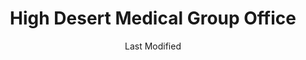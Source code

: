 ---
layout: location-page
date: Last Modified
description: "Local COVID-19 testing is available at High Desert Medical Group Office in Lancaster, California, USA."
permalink: "locations/california/lancaster/high-desert-medical-group-office/"
tags:
  - locations
  - california
title: High Desert Medical Group Office
state: California
stateAbbr: CA
hood: Lancaster
address: 43839 N. 15th Street West
city: Lancaster
zip: 93534
mapUrl: "http://maps.apple.com/?q=High+Desert+Medical+Group+Office&address=43839+N+15th+Street+West,Lancaster,California,93534"
locationType: Drive-thru
phone: (661) 945-5984
website: https://lacovidprod.service-now.com/rrs
onlineBooking: true
closed: undefined
closedUpdate: April 15th, 2020
notes: "By appointment only. Only for individuals with symptoms. Free."
days: M-Sat
hours: 9AM-5PM
ctaMessage: Schedule a test
ctaUrl: "https://lacovidprod.service-now.com/rrs"
---